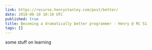 ```yaml
---
link: https://recurse.henrystanley.com/post/better/
date: 2018-06-18 18:10 UTC
published: true
title: Becoming a dramatically better programmer - Henry @ RC S1
tags: []
---
```


some stuff on learning
